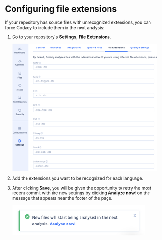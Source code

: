 # Configuring file extensions

If your repository has source files with unrecognized extensions, you can force Codacy to include them in the next analysis:

1.  Go to your repository's **Settings**, **File Extensions**.

    ![Configuring file extensions](images/file-extensions.png)

2.  Add the extensions you want to be recognized for each language.

3.  After clicking **Save**, you will be given the opportunity to retry the most recent commit with the new settings by clicking **Analyze now!** on the message that appears near the footer of the page.

    ![Analyze now](images/file-extensions-analyze.png)
